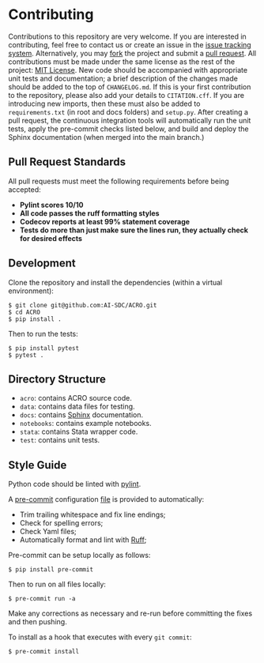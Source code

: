 # Contributing

Contributions to this repository are very welcome. If you are interested in contributing, feel free to contact us or create an issue in the [issue tracking system](https://github.com/AI-SDC/ACRO/issues). Alternatively, you may [fork](https://docs.github.com/en/github/getting-started-with-github/fork-a-repo) the project and submit a [pull request](https://docs.github.com/en/github/collaborating-with-issues-and-pull-requests/creating-a-pull-request-from-a-fork). All contributions must be made under the same license as the rest of the project: [MIT License](../blob/main/LICENSE). New code should be accompanied with appropriate unit tests and documentation; a brief description of the changes made should be added to the top of `CHANGELOG.md`. If this is your first contribution to the repository, please also add your details to `CITATION.cff`. If you are introducing new imports, then these must also be added to `requirements.txt` (in root and docs folders) and `setup.py`. After creating a pull request, the continuous integration tools will automatically run the unit tests, apply the pre-commit checks listed below, and build and deploy the Sphinx documentation (when merged into the main branch.)

## Pull Request Standards

All pull requests must meet the following requirements before being accepted:

- **Pylint scores 10/10**
- **All code passes the ruff formatting styles**
- **Codecov reports at least 99% statement coverage**
- **Tests do more than just make sure the lines run, they actually check for desired effects**

## Development

Clone the repository and install the dependencies (within a virtual environment):

```
$ git clone git@github.com:AI-SDC/ACRO.git
$ cd ACRO
$ pip install .
```

Then to run the tests:

```
$ pip install pytest
$ pytest .
```

## Directory Structure

* `acro`: contains ACRO source code.
* `data`:  contains data files for testing.
* `docs`: contains [Sphinx](https://www.sphinx-doc.org) documentation.
* `notebooks`: contains example notebooks.
* `stata`: contains Stata wrapper code.
* `test`: contains unit tests.

## Style Guide

Python code should be linted with [pylint](https://pypi.org/project/pylint/).

A [pre-commit](https://pre-commit.com) configuration [file](../tree/main/.pre-commit-config.yaml) is provided to automatically:
* Trim trailing whitespace and fix line endings;
* Check for spelling errors;
* Check Yaml files;
* Automatically format and lint with [Ruff](https://github.com/astral-sh/ruff);

Pre-commit can be setup locally as follows:

```
$ pip install pre-commit
```

Then to run on all files locally:

```
$ pre-commit run -a
```

Make any corrections as necessary and re-run before committing the fixes and then pushing.

To install as a hook that executes with every `git commit`:

```
$ pre-commit install
```
